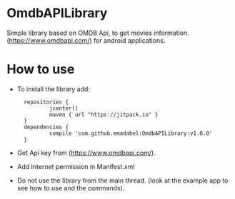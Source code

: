 # OmdbAPILibrary
Simple library based on OMDB Api, to get movies information. (https://www.omdbapi.com/) for android applications.

# How to use

* To install the library add:

        repositories {
                jcenter()
                maven { url "https://jitpack.io" }
        }
        dependencies {
                compile 'com.github.emadabel:OmdbAPILibrary:v1.0.0'
        }

* Get Api key from (https://www.omdbapi.com/).
* Add Internet permission in Manifest.xml
* Do not use the library from the main thread. (look at the example app to see how to use and the commands).
